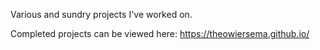 Various and sundry projects I've worked on.

Completed projects can be viewed here: https://theowiersema.github.io/
